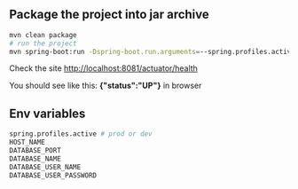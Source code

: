 ## Package the project into jar archive

```bash
mvn clean package
# run the project
mvn spring-boot:run -Dspring-boot.run.arguments=--spring.profiles.active=dev
```

Check the site [http://localhost:8081/actuator/health](http://localhost:8081/actuator/health)

You should see like this:
**{"status":"UP"}** in browser

## Env variables
```bash
spring.profiles.active # prod or dev
HOST_NAME
DATABASE_PORT
DATABASE_NAME
DATABASE_USER_NAME
DATABASE_USER_PASSWORD
```